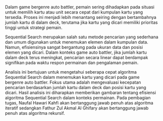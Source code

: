 Dalam game bergenre auto battler, pemain sering dihadapkan pada situasi untuk memilih kartu atau unit secara cepat dari kumpulan kartu yang tersedia. Proses ini menjadi lebih menantang seiring dengan bertambahnya jumlah kartu di dalam deck, terutama jika kartu yang dicari memiliki prioritas tinggi untuk strategi pemain. 

Sequential Search merupakan salah satu metode pencarian yang sederhana dan umum digunakan untuk menemukan elemen dalam kumpulan data. Namun, efisiensinya sangat bergantung pada ukuran data dan posisi elemen yang dicari. Dalam konteks game auto battler, jika jumlah kartu dalam deck terus meningkat, pencarian secara linear dapat berdampak signifikan pada waktu respon permainan dan pengalaman pemain. 

Analisis ini bertujuan untuk mengetahui seberapa cepat algoritma Sequential Search dalam menemukan kartu yang dicari pada game bergenre auto battler. Fokus utama adalah mengevaluasi kecepatan pencarian berdasarkan jumlah kartu dalam deck dan posisi kartu yang dicari. Hasil analisis ini diharapkan memberikan gambaran tentang efisiensi algoritma Sequential Search dalam konteks permainan. Pada pembagian tugas, Naufal Hawari Kahfi akan bertanggung jawab penuh atas algoritma iteratif sedangkan Fathur Zul Akmal Al Ghifary akan bertanggung jawab penuh atas algoritma rekursif. 
